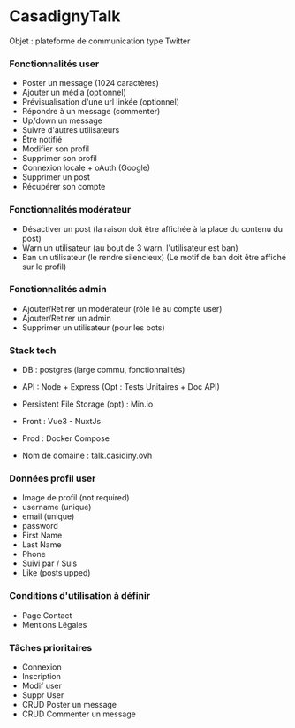 # CasadignyTalk

Objet : plateforme de communication type Twitter

### Fonctionnalités user

- Poster un message (1024 caractères)
- Ajouter un média (optionnel)
- Prévisualisation d'une url linkée (optionnel)
- Répondre à un message (commenter)
- Up/down un message
- Suivre d'autres utilisateurs
- Être notifié
- Modifier son profil
- Supprimer son profil
- Connexion locale + oAuth (Google)
- Supprimer un post
- Récupérer son compte

### Fonctionnalités modérateur

- Désactiver un post (la raison doit être affichée à la place du contenu du post)
- Warn un utilisateur (au bout de 3 warn, l'utilisateur est ban)
- Ban un utilisateur (le rendre silencieux) (Le motif de ban doit être affiché sur le profil)

### Fonctionnalités admin

- Ajouter/Retirer un modérateur (rôle lié au compte user)
- Ajouter/Retirer un admin
- Supprimer un utilisateur (pour les bots)

### Stack tech

- DB : postgres (large commu, fonctionnalités)

- API : Node + Express (Opt : Tests Unitaires + Doc API)
- Persistent File Storage (opt)  : Min.io
- Front : Vue3 - NuxtJs
- Prod : Docker Compose
- Nom de domaine : talk.casidiny.ovh

### Données profil  user

- Image de profil (not required)
- username (unique)
- email (unique)
- password
- First Name
- Last Name
- Phone
- Suivi par / Suis
- Like (posts upped)

### Conditions d'utilisation à définir

- Page Contact
- Mentions Légales

### Tâches prioritaires

- Connexion
- Inscription
- Modif user
- Suppr User
- CRUD Poster un message
- CRUD Commenter un message
